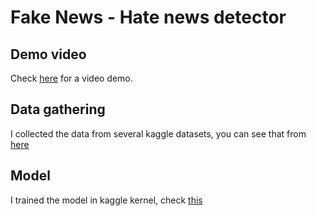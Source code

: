 # Fake News - Hate news detector 
## Demo video
Check [here](https://www.youtube.com/watch?v=J89Pxk7clGo&t=2s) for a video demo.

## Data gathering
I collected the data from several kaggle datasets, you can see that from [here](https://www.kaggle.com/kambojharyana/data-gathering-fake-news)

## Model 
I trained the model in kaggle kernel, check [this](https://www.kaggle.comfake-news-classifier)
